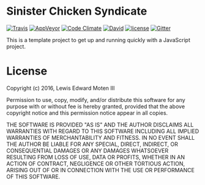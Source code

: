 # Sinister Chicken Syndicate

[![Travis](https://img.shields.io/travis/lewismoten/Sinister-Chicken-Syndicate.svg?style=flat-square&label=linux%20%26%20osx%20build)](https://travis-ci.org/lewismoten/Sinister-Chicken-Syndicate)
[![AppVeyor](https://img.shields.io/appveyor/ci/lewismoten/Sinister-Chicken-Syndicate/master.svg?style=flat-square&label=windows%20build)](https://ci.appveyor.com/project/lewismoten/Sinister-Chicken-Syndicate)
[![Code Climate](https://img.shields.io/codeclimate/github/lewismoten/Sinister-Chicken-Syndicate.svg?style=flat-square)](https://codeclimate.com/github/lewismoten/Sinister-Chicken-Syndicate)
[![David](https://img.shields.io/david/lewismoten/Sinister-Chicken-Syndicate.svg?style=flat-square)](https://david-dm.org/lewismoten/Sinister-Chicken-Syndicate)
[![license](https://img.shields.io/badge/license-ISC-brightgreen.svg?style=flat-square)](https://raw.githubusercontent.com/lewismoten/Sinister-Chicken-Syndicate/master/LICENSE)
[![Gitter](https://img.shields.io/gitter/room/lewismoten/Sinister-Chicken-Syndicate.js.svg?style=flat-square)](https://gitter.im/lewismoten/Sinister-Chicken-Syndicate)

This is a template project to get up and running quickly
with a JavaScript project.

# License

 Copyright (c) 2016, Lewis Edward Moten III

 Permission to use, copy, modify, and/or distribute this software for any purpose with or without fee is hereby granted, provided that the above copyright notice and this permission notice appear in all copies.

 THE SOFTWARE IS PROVIDED "AS IS" AND THE AUTHOR DISCLAIMS ALL WARRANTIES WITH REGARD TO THIS SOFTWARE INCLUDING ALL IMPLIED WARRANTIES OF MERCHANTABILITY AND FITNESS. IN NO EVENT SHALL THE AUTHOR BE LIABLE FOR ANY SPECIAL, DIRECT, INDIRECT, OR CONSEQUENTIAL DAMAGES OR ANY DAMAGES WHATSOEVER RESULTING FROM LOSS OF USE, DATA OR PROFITS, WHETHER IN AN ACTION OF CONTRACT, NEGLIGENCE OR OTHER TORTIOUS ACTION, ARISING OUT OF OR IN CONNECTION WITH THE USE OR PERFORMANCE OF THIS SOFTWARE.
